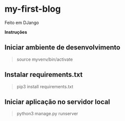 # my-first-blog

Feito em DJango

**Instruções**


## Iniciar ambiente de desenvolvimento
> source myvenv/bin/activate


## Instalar requirements.txt
> pip3 install requirements.txt

## Iniciar aplicação no servidor local
> python3 manage.py runserver



